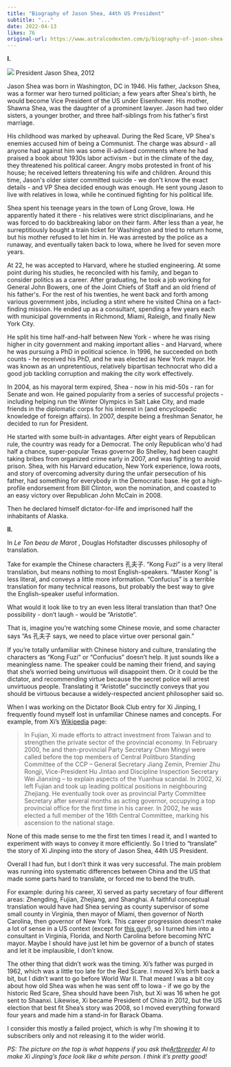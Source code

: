```yaml
---
title: "Biography of Jason Shea, 44th US President"
subtitle: "..."
date: 2022-04-13
likes: 76
original-url: https://www.astralcodexten.com/p/biography-of-jason-shea-44th-us-president
---
```

**I.**

[![](https://substackcdn.com/image/fetch/w_1456,c_limit,f_auto,q_auto:good,fl_progressive:steep/https%3A%2F%2Fbucketeer-e05bbc84-baa3-437e-9518-adb32be77984.s3.amazonaws.com%2Fpublic%2Fimages%2Ffd46f0a1-919f-4e17-96dc-a379b389afa9_748x505.png)](https://substackcdn.com/image/fetch/f_auto,q_auto:good,fl_progressive:steep/https%3A%2F%2Fbucketeer-e05bbc84-baa3-437e-9518-adb32be77984.s3.amazonaws.com%2Fpublic%2Fimages%2Ffd46f0a1-919f-4e17-96dc-a379b389afa9_748x505.png) President Jason Shea, 2012

Jason Shea was born in Washington, DC in 1946. His father, Jackson Shea, was a former war hero turned politician; a few years after Shea's birth, he would become Vice President of the US under Eisenhower. His mother, Shawna Shea, was the daughter of a prominent lawyer. Jason had two older sisters, a younger brother, and three half-siblings from his father's first marriage.

His childhood was marked by upheaval. During the Red Scare, VP Shea's enemies accused him of being a Communist. The charge was absurd - all anyone had against him was some ill-advised comments where he had praised a book about 1930s labor activism - but in the climate of the day, they threatened his political career. Angry mobs protested in front of his house; he received letters threatening his wife and children. Around this time, Jason's older sister committed suicide - we don't know the exact details - and VP Shea decided enough was enough. He sent young Jason to live with relatives in Iowa, while he continued fighting for his political life.

Shea spent his teenage years in the town of Long Grove, Iowa. He apparently hated it there - his relatives were strict disciplinarians, and he was forced to do backbreaking labor on their farm. After less than a year, he surreptitiously bought a train ticket for Washington and tried to return home, but his mother refused to let him in. He was arrested by the police as a runaway, and eventually taken back to Iowa, where he lived for seven more years.

At 22, he was accepted to Harvard, where he studied engineering. At some point during his studies, he reconciled with his family, and began to consider politics as a career. After graduating, he took a job working for General John Bowers, one of the Joint Chiefs of Staff and an old friend of his father's. For the rest of his twenties, he went back and forth among various government jobs, including a stint where he visited China on a fact-finding mission. He ended up as a consultant, spending a few years each with municipal governments in Richmond, Miami, Raleigh, and finally New York City.

He split his time half-and-half between New York - where he was rising higher in city government and making important allies - and Harvard, where he was pursuing a PhD in political science. In 1996, he succeeded on both counts - he received his PhD, and he was elected as New York mayor. He was known as an unpretentious, relatively bipartisan technocrat who did a good job tackling corruption and making the city work effectively.

In 2004, as his mayoral term expired, Shea - now in his mid-50s - ran for Senate and won. He gained popularity from a series of successful projects - including helping run the Winter Olympics in Salt Lake City, and made friends in the diplomatic corps for his interest in (and encyclopedic knowledge of foreign affairs). In 2007, despite being a freshman Senator, he decided to run for President.

He started with some built-in advantages. After eight years of Republican rule, the country was ready for a Democrat. The only Republican who'd had half a chance, super-popular Texas governor Bo Shelley, had been caught taking bribes from organized crime early in 2007, and was fighting to avoid prison. Shea, with his Harvard education, New York experience, Iowa roots, and story of overcoming adversity during the unfair persecution of his father, had something for everybody in the Democratic base. He got a high-profile endorsement from Bill Clinton, won the nomination, and coasted to an easy victory over Republican John McCain in 2008.

Then he declared himself dictator-for-life and imprisoned half the inhabitants of Alaska.

 **II.**

In _Le Ton beau de Marot_ , Douglas Hofstadter discusses philosophy of translation.

Take for example the Chinese characters 孔夫子. “Kong Fuzi” is a very literal translation, but means nothing to most English-speakers. “Master Kong” is less literal, and conveys a little more information. “Confucius” is a terrible translation for many technical reasons, but probably the best way to give the English-speaker useful information.

What would it look like to try an even less literal translation than that? One possibility - don’t laugh - would be “Aristotle”.

That is, imagine you’re watching some Chinese movie, and some character says “As 孔夫子 says, we need to place virtue over personal gain.”

If you’re totally unfamiliar with Chinese history and culture, translating the characters as “Kong Fuzi” or “Confucius” doesn’t help. It just sounds like a meaningless name. The speaker could be naming their friend, and saying that she’s worried being unvirtuous will disappoint them. Or it could be the dictator, and recommending virtue because the secret police will arrest unvirtuous people. Translating it “Aristotle” succinctly conveys that you should be virtuous because a widely-respected ancient philosopher said so.

When I was working on the Dictator Book Club entry for Xi Jinping, I frequently found myself lost in unfamiliar Chinese names and concepts. For example, from Xi’s [Wikipedia](https://en.wikipedia.org/wiki/Xi_Jinping) page:

> In Fujian, Xi made efforts to attract investment from Taiwan and to strengthen the private sector of the provincial economy. In February 2000, he and then-provincial Party Secretary Chen Mingyi were called before the top members of Central Politburo Standing Committee of the CCP – General Secretary Jiang Zemin, Premier Zhu Rongji, Vice-President Hu Jintao and Discipline Inspection Secretary Wei Jianxing – to explain aspects of the Yuanhua scandal. In 2002, Xi left Fujian and took up leading political positions in neighbouring Zhejiang. He eventually took over as provincial Party Committee Secretary after several months as acting governor, occupying a top provincial office for the first time in his career. In 2002, he was elected a full member of the 16th Central Committee, marking his ascension to the national stage. 

None of this made sense to me the first ten times I read it, and I wanted to experiment with ways to convey it more efficiently. So I tried to “translate” the story of Xi Jinping into the story of Jason Shea, 44th US President.

Overall I had fun, but I don’t think it was very successful. The main problem was running into systematic differences between China and the US that made some parts hard to translate, or forced me to bend the truth.

For example: during his career, Xi served as party secretary of four different areas: Zhengding, Fujian, Zhejiang, and Shanghai. A faithful conceptual translation would have had Shea serving as county supervisor of some small county in Virginia, then mayor of Miami, then governor of North Carolina, then governor of New York. This career progression doesn’t make a lot of sense in a US context (except for [this guy](https://www.senate.gov/artandhistory/history/minute/Senator_for_three_states.htm)!), so I turned him into a consultant in Virginia, Florida, and North Carolina before becoming NYC mayor. Maybe I should have just let him be governor of a bunch of states and let it be implausible, I don’t know.

The other thing that didn’t work was the timing. Xi’s father was purged in 1962, which was a little too late for the Red Scare. I moved Xi’s birth back a bit, but I didn’t want to go before World War II. That meant I was a bit coy about how old Shea was when he was sent off to Iowa - if we go by the historic Red Scare, Shea should have been 7ish, but Xi was 16 when he got sent to Shaanxi. Likewise, Xi became President of China in 2012, but the US election that best fit Shea’s story was 2008, so I moved everything forward four years and made him a stand-in for Barack Obama.

I consider this mostly a failed project, which is why I’m showing it to subscribers only and not releasing it to the wider world.

 _PS: The picture on the top is what happens if you ask the[Artbreeder](https://www.artbreeder.com/browse) AI to make Xi Jinping’s face look like a white person. I think it’s pretty good!_
